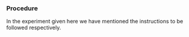 ### Procedure

In the experiment given here we have mentioned the instructions to be followed respectively. 